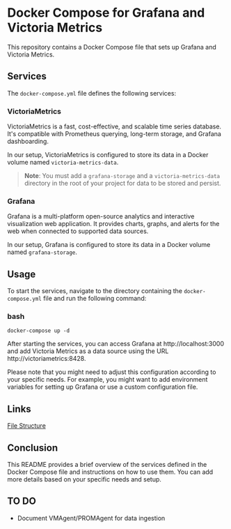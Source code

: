 # Docker Compose for Grafana and Victoria Metrics

This repository contains a Docker Compose file that sets up Grafana and Victoria Metrics.

## Services

The `docker-compose.yml` file defines the following services:

### VictoriaMetrics

VictoriaMetrics is a fast, cost-effective, and scalable time series database. It's compatible with Prometheus querying, long-term storage, and Grafana dashboarding.

In our setup, VictoriaMetrics is configured to store its data in a Docker volume named `victoria-metrics-data`.

>**Note**: You must add a `grafana-storage` and a `victoria-metrics-data` directory in the root of your project for data to be stored and persist. 

### Grafana

Grafana is a multi-platform open-source analytics and interactive visualization web application. It provides charts, graphs, and alerts for the web when connected to supported data sources.

In our setup, Grafana is configured to store its data in a Docker volume named `grafana-storage`.

## Usage

To start the services, navigate to the directory containing the `docker-compose.yml` file and run the following command:

### bash </br>
`docker-compose up -d`

After starting the services, you can access Grafana at http://localhost:3000 and add Victoria Metrics as a data source using the URL http://victoriametrics:8428.

Please note that you might need to adjust this configuration according to your specific needs. For example, you might want to add environment variables for setting up Grafana or use a custom configuration file.

## Links
[File Structure](docs/filestructure.md)

## Conclusion
This README provides a brief overview of the services defined in the Docker Compose file and instructions on how to use them. You can add more details based on your specific needs and setup.


## TO DO
- Document VMAgent/PROMAgent for data ingestion